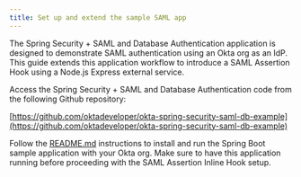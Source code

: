 ```yaml
---
title: Set up and extend the sample SAML app
---
```


The Spring Security + SAML and Database Authentication application is designed to demonstrate SAML authentication using an Okta org as an IdP. This guide extends this application workflow to introduce a SAML Assertion Hook using a Node.js Express external service.

Access the Spring Security + SAML and Database Authentication code from the following Github repository:

[https://github.com/oktadeveloper/okta-spring-security-saml-db-example](https://github.com/oktadeveloper/okta-spring-security-saml-db-example)

Follow the [README.md](https://github.com/oktadeveloper/okta-spring-security-saml-db-example/blob/master/README.md) instructions to install and run the Spring Boot sample application with your Okta org. Make sure to have this application running before proceeding with the SAML Assertion Inline Hook setup.

<!-- <StackSelector snippet="setup"/> -->

<NextSectionLink/>